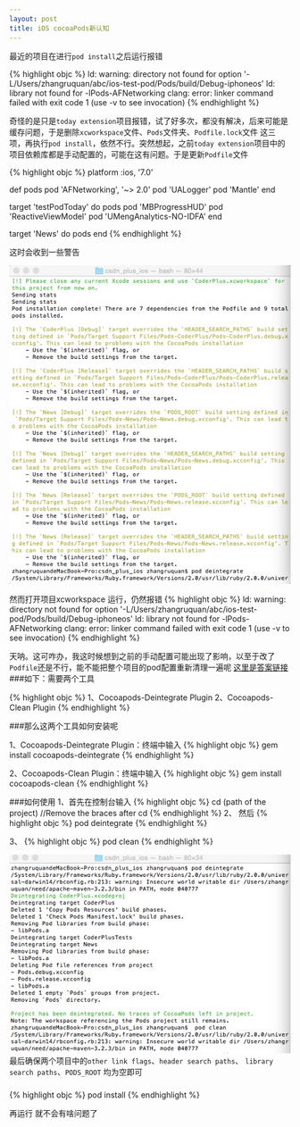 ```yaml
---
layout: post
title: iOS cocoaPods新认知
---
```


最近的项目在进行`pod install`之后运行报错

{% highlight objc %}
ld: warning: directory not found for option '-L/Users/zhangruquan/abc/ios-test-pod/Pods/build/Debug-iphoneos'
ld: library not found for -lPods-AFNetworking
clang: error: linker command failed with exit code 1 (use -v to see invocation)
{% endhighlight %}

奇怪的是只是`today extension`项目报错，试了好多次，都没有解决，后来可能是缓存问题，于是删除`xcworkspace`文件、`Pods`文件夹、`Podfile.lock`文件 这三项，再执行`pod install`，依然不行。突然想起，之前`today extension`项目中的项目依赖库都是手动配置的，可能在这有问题。于是更新`Podfile`文件

{% highlight objc %}
platform :ios, '7.0'

def pods
pod 'AFNetworking', '~> 2.0'
pod 'UALogger'
pod 'Mantle'
end

target 'testPodToday' do
pods
pod 'MBProgressHUD'
pod 'ReactiveViewModel'
pod 'UMengAnalytics-NO-IDFA'
end

target 'News' do
pods
end
{% endhighlight %}

这时会收到一些警告

![](https://raw.githubusercontent.com/QuanGe/QuanGe.github.io/master/images/Pod_Waring.jpg)

然而打开项目xcworkspace 运行，仍然报错
{% highlight objc %}
ld: warning: directory not found for option '-L/Users/zhangruquan/abc/ios-test-pod/Pods/build/Debug-iphoneos'
ld: library not found for -lPods-AFNetworking
clang: error: linker command failed with exit code 1 (use -v to see invocation)
{% endhighlight %}

天呐。这可咋办，我这时候想到之前的手动配置可能出现了影响，以至于改了`Podfile`还是不行，能不能把整个项目的pod配置重新清理一遍呢 
[这里是答案链接](http://stackoverflow.com/questions/16427421/how-to-remove-cocoapods-from-a-project)
###如下：需要两个工具

{% highlight objc %}
1、Cocoapods-Deintegrate Plugin
2、Cocoapods-Clean Plugin
{% endhighlight %}

###那么这两个工具如何安装呢 

1、Cocoapods-Deintegrate Plugin：终端中输入
{% highlight objc %}
gem install cocoapods-deintegrate
{% endhighlight %}

2、Cocoapods-Clean Plugin：终端中输入
{% highlight objc %}
gem install cocoapods-clean
{% endhighlight %}

###如何使用
1、首先在控制台输入
{% highlight objc %}
cd (path of the project) //Remove the braces after cd
{% endhighlight %}
2、
然后
{% highlight objc %}
pod deintegrate
{% endhighlight %}

3、
{% highlight objc %}
pod clean
{% endhighlight %}

![](https://raw.githubusercontent.com/QuanGe/QuanGe.github.io/master/images/Pod_Clean.jpg)
最后确保两个项目中的`other link flags`、`header search paths`、 `library search paths`、`PODS_ROOT` 均为空即可

###

{% highlight objc %}
pod install
{% endhighlight %}

再运行 就不会有啥问题了 